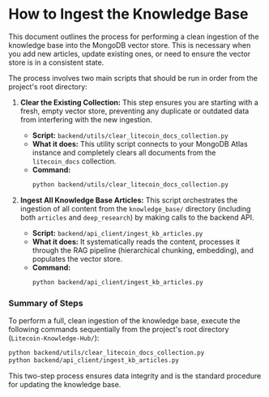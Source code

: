 # How to Ingest the Knowledge Base

This document outlines the process for performing a clean ingestion of the knowledge base into the MongoDB vector store. This is necessary when you add new articles, update existing ones, or need to ensure the vector store is in a consistent state.

The process involves two main scripts that should be run in order from the project's root directory:

1.  **Clear the Existing Collection:** This step ensures you are starting with a fresh, empty vector store, preventing any duplicate or outdated data from interfering with the new ingestion.
    *   **Script:** `backend/utils/clear_litecoin_docs_collection.py`
    *   **What it does:** This utility script connects to your MongoDB Atlas instance and completely clears all documents from the `litecoin_docs` collection.
    *   **Command:**
        ```bash
        python backend/utils/clear_litecoin_docs_collection.py
        ```

2.  **Ingest All Knowledge Base Articles:** This script orchestrates the ingestion of all content from the `knowledge_base/` directory (including both `articles` and `deep_research`) by making calls to the backend API.
    *   **Script:** `backend/api_client/ingest_kb_articles.py`
    *   **What it does:** It systematically reads the content, processes it through the RAG pipeline (hierarchical chunking, embedding), and populates the vector store.
    *   **Command:**
        ```bash
        python backend/api_client/ingest_kb_articles.py
        ```

### **Summary of Steps**

To perform a full, clean ingestion of the knowledge base, execute the following commands sequentially from the project's root directory (`Litecoin-Knowledge-Hub/`):

```bash
python backend/utils/clear_litecoin_docs_collection.py
python backend/api_client/ingest_kb_articles.py
```

This two-step process ensures data integrity and is the standard procedure for updating the knowledge base.
